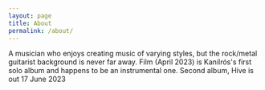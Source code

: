 ```yaml
---
layout: page
title: About
permalink: /about/
---
```

A musician who enjoys creating music of varying styles, but the rock/metal guitarist background is never far away. Film (April 2023) is Kanilrós's first solo album and happens to be an instrumental one. Second album, Hive is out  17 June 2023